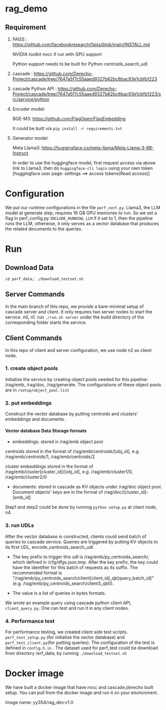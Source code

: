 # rag_demo

## Requirement
1. FAISS : https://github.com/facebookresearch/faiss/blob/main/INSTALL.md 

   NVIDIA toolkit nvcc if run with GPU support

   Python support needs to be built for Python centroids_search_udl
2. cascade : https://github.com/Derecho-Project/cascade/tree/7647a5f7c55aaed9327b62bc6bac93e1cbfb1223
3. cascade Python API : https://github.com/Derecho-Project/cascade/tree/7647a5f7c55aaed9327b62bc6bac93e1cbfb1223/src/service/python
4. Encoder model:

   BGE-M3: https://github.com/FlagOpen/FlagEmbedding 

   It could be built via ```pip install -r requirements.txt```

5. Generator model:

   Meta Llama3: https://huggingface.co/meta-llama/Meta-Llama-3-8B-Instruct

   In order to use the huggingface model, first request access via above link to Llama3, then do
```huggingface-cli login``` using your own token [huggingface user page: settings ==> access tokens(Read access)]

# Configuration
We put our runtime configurations in the file ```perf_conf.py```.  Llama3, the LLM model at generate step, requires 16 GB GPU memories to run. So we set a flag in perf_config.py ```INCLUDE_RUNNING_LLM``` if it set to 1, then the pipeline runs the LLM, otherwise, it only serves as a vector database that produces the related documents to the queries.


# Run


## Download Data
```cd perf_data; ./download_testset.sh```


## Server Commands
In the main branch of this repo, we provide a bare-minimal setup of cascade server and client. It only requires two server nodes to start the service. n0, n1. run ``` ./run.sh server ``` under the build directory of the corresponding folder starts the service.


## Client Commands
In this repo of client and server configuration, we use node n2 as client node.

### 1. create object pools
Initialize the service by creating object pools needed for this pipeline: /rag/emb, /rag/doc, /rag/generate. The configurations of these object pools are in ```/setup/object_pool.list```

### 2. put embeddings
Construct the vector database by putting centroids and clusters' embeddings and documents.

#### Vector database Data Storage formats
- embeddings: stored in /rag/emb object pool

centroids stored in the format of /rag/emb/centroids/[obj_id], e.g. /rag/emb/centroids/1, /rag/emb/centroids/2

cluster embeddings stored in the format of /rag/emb/cluster[cluster_id]/[obj_id], e.g. /rag/emb/cluster1/0, /rag/emb/cluster2/0

- documents: stored in cascade as KV objects under /rag/doc object pool. Document objects' keys are in the format of /rag/doc/[cluster_id]-[emb_id]

Step1 and step2 could be done by running ``` python setup.py ``` at client node, n4.

### 3. run UDLs
After the vector database is constructed, clients could send batch of queries to cascade service. Queries are triggered by putting KV objects to its first UDL, encode_centroids_search_udl. 

- The key prefix to trigger this udl is /rag/emb/py_centroids_search/, which defined in /cfg/dfgs.json.tmp. After the key prefix, the key could have the identifier for this batch of requests as its suffix. The recommended format is "/rag/emb/py_centroids_search/client[client_id]_qb[query_batch_id]" (e.g. /rag/emb/py_centroids_search/client5_qb0).

- The value is a list of queries in bytes formats.

We wrote an example query using cascade python client API, ```client_query.py```. One can test and run it in any client nodes.


### 4. Performance test
For performance testing, we created client side test scripts. ```perf_test_setup.py``` (for initialize the vector database) and ```perf_test_client.py```(for putting queries). The configuration of the test is defined in ```config.h.in``` . The dataset used for perf_test could be download from directory /erf_data, by running ```./download_testset.sh```

# Docker image
We have built a docker image that have nvcc and cascade,derecho built setup. You can pull from the docker image and run it on your environment.

Image name: yy354/rag_dev:v1.0
